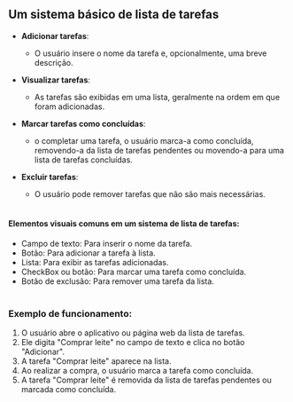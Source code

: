 ## Um sistema básico de lista de tarefas

- **Adicionar tarefas**:
    - O usuário insere o nome da tarefa e, opcionalmente, uma breve descrição.

- **Visualizar tarefas**:
    - As tarefas são exibidas em uma lista, geralmente na ordem em que foram adicionadas.

- **Marcar tarefas como concluídas**:
    - o completar uma tarefa, o usuário marca-a como concluída, removendo-a da lista de tarefas pendentes ou movendo-a para uma lista de tarefas concluídas.

- **Excluir tarefas**:
    - O usuário pode remover tarefas que não são mais necessárias.
<br><br>

#### Elementos visuais comuns em um sistema de lista de tarefas:

- Campo de texto: Para inserir o nome da tarefa.
- Botão: Para adicionar a tarefa à lista.
- Lista: Para exibir as tarefas adicionadas.
- CheckBox ou botão: Para marcar uma tarefa como concluída.
- Botão de exclusão: Para remover uma tarefa da lista.
<br><br>

### Exemplo de funcionamento:

1. O usuário abre o aplicativo ou página web da lista de tarefas.
2. Ele digita "Comprar leite" no campo de texto e clica no botão "Adicionar".
3. A tarefa "Comprar leite" aparece na lista.
4. Ao realizar a compra, o usuário marca a tarefa como concluída.
5. A tarefa "Comprar leite" é removida da lista de tarefas pendentes ou marcada como concluída.
<br><br>

